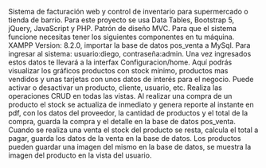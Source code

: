 Sistema de facturación web y control de inventario para supermercado o tienda de barrio.
Para este proyecto se usa Data Tables, Bootstrap 5, jQuery, JavaScript y PHP. Patrón de diseño MVC.
Para que el sistema funcione necesitas tener los siguientes componentes en tu máquina.
XAMPP Version: 8.2.0, importar la base de datos pos_venta a MySql.
Para ingresar al sistema: usuario:diego, contraseña:admin.
Una vez ingresados estos datos te llevará a la interfax Configuracion/home. 
Aquí podrás visualizar los gráficos productos con stock mínimo, productos mas vendidos y unas tarjetas con unos datos de interés para el negocio.
Puede activar o desactivar un  producto, cliente, usuario, etc. Realiza las operaciones CRUD en todas las vistas.
Al realizar una compra de un producto el stock se actualiza de inmediato y genera reporte al instante en pdf,
con los datos del proveedor, la cantidad de productos y el total de la compra, guarda la compra y el detalle en la base de datos pos_venta.
Cuando se realiza una venta el stock del producto se resta, calcula el total a pagar, guarda los datos de la venta en la base de datos.
Los productos pueden guardar una imagen del mismo en la base de datos, se muestra la imagen del producto en la vista del usuario.

